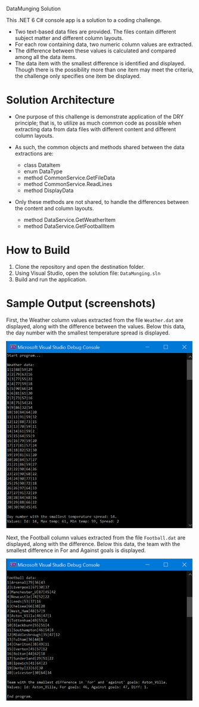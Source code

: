 DataMunging Solution

This .NET 6 C# console app is a solution to a coding challenge.
- Two text-based data files are provided. The files contain different subject matter and different column layouts.
- For each row containing data, two numeric column values are extracted.
- The difference between these values is calculated and compared among all the data items. 
- The data item with the smallest difference is identified and displayed. Though there is the possibility more than one item may meet the criteria, the challenge only specifies one item be displayed.

# Solution Architecture
- One purpose of this challenge is demonstrate application of the DRY principle; that is, to utilize as much common code as possible when extracting data from data files with different content and different column layouts.
- As such, the common objects and methods shared between the data extractions are:
    - class DataItem
    - enum DataType
    - method CommonService.GetFileData
    - method CommonService.ReadLines
    - method DisplayData

- Only these methods are not shared, to handle the differences between the content and column layouts.
    - method DataService.GetWeatherItem
    - method DataService.GetFootballItem
 
# How to Build
1. Clone the repository and open the destination folder.
2. Using Visual Studio, open the solution file: `DataMunging.sln`
3. Build and run the application.

# Sample Output (screenshots)
First, the Weather column values extracted from the file `Weather.dat` are displayed, along with the difference between the values.
Below this data, the day number with the smallest temperature spread is displayed.

<img src="DataMunging/Images/Screenshot1.png" width="500" height="502">

Next, the Football column values extracted from the file `Football.dat` are displayed, along with the difference.
Below this data, the team with the smallest difference in For and Against goals is displayed.

<img src="DataMunging/Images/Screenshot2.png" width="500" height="381">